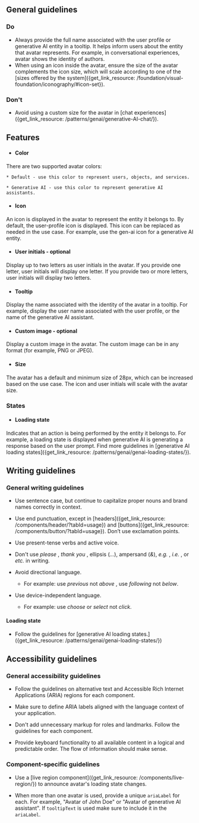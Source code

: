## General guidelines

### Do

  * Always provide the full name associated with the user profile or generative AI entity in a tooltip. It helps inform users about the entity that avatar represents. For example, in conversational experiences, avatar shows the identity of authors. 
  * When using an icon inside the avatar, ensure the size of the avatar complements the icon size, which will scale according to one of the [sizes offered by the system]({get_link_resource: /foundation/visual-foundation/iconography/#icon-set}). 



### Don't

  * Avoid using a custom size for the avatar in [chat experiences]({get_link_resource: /patterns/genai/generative-AI-chat/}). 



## Features

  * #### Color

There are two supported avatar colors:

    * Default - use this color to represent users, objects, and services.

    * Generative AI - use this color to represent generative AI assistants.

  * #### Icon

An icon is displayed in the avatar to represent the entity it belongs to. By default, the user-profile icon is displayed. This icon can be replaced as needed in the use case. For example, use the gen-ai icon for a generative AI entity.

  * #### User initials \- optional

Display up to two letters as user initials in the avatar. If you provide one letter, user initials will display one letter. If you provide two or more letters, user initials will display two letters.

  * #### Tooltip

Display the name associated with the identity of the avatar in a tooltip. For example, display the user name associated with the user profile, or the name of the generative AI assistant.

  * #### Custom image \- optional

Display a custom image in the avatar. The custom image can be in any format (for example, PNG or JPEG). 

  * #### Size

The avatar has a default and minimum size of 28px, which can be increased based on the use case. The icon and user initials will scale with the avatar size.




### States

  * #### Loading state

Indicates that an action is being performed by the entity it belongs to. For example, a loading state is displayed when generative AI is generating a response based on the user prompt. Find more guidelines in [generative AI loading states]({get_link_resource: /patterns/genai/genai-loading-states/}).




## Writing guidelines

### General writing guidelines

  * Use sentence case, but continue to capitalize proper nouns and brand names correctly in context.

  * Use end punctuation, except in [headers]({get_link_resource: /components/header/?tabId=usage}) and [buttons]({get_link_resource: /components/button/?tabId=usage}). Don’t use exclamation points.

  * Use present-tense verbs and active voice.

  * Don't use _please_ , _thank you_ , ellipsis (_..._), ampersand (_&_), _e.g._ , _i.e._ , or _etc._ in writing.

  * Avoid directional language.

    * For example: use _previous_ not _above_ , use _following_ not _below_.

  * Use device-independent language.

    * For example: use _choose_ or _select_ not _click_.




#### Loading state

  * Follow the guidelines for [generative AI loading states.]({get_link_resource: /patterns/genai/genai-loading-states/})




## Accessibility guidelines

### General accessibility guidelines

  * Follow the guidelines on alternative text and Accessible Rich Internet Applications (ARIA) regions for each component.

  * Make sure to define ARIA labels aligned with the language context of your application.

  * Don't add unnecessary markup for roles and landmarks. Follow the guidelines for each component.

  * Provide keyboard functionality to all available content in a logical and predictable order. The flow of information should make sense.




### Component-specific guidelines

  * Use a [live region component]({get_link_resource: /components/live-region/}) to announce avatar's loading state changes.

  * When more than one avatar is used, provide a unique `ariaLabel` for each. For example, "Avatar of John Doe" or "Avatar of generative AI assistant". If `tooltipText` is used make sure to include it in the `ariaLabel`.



